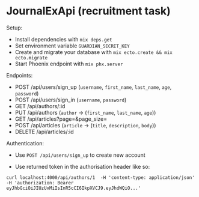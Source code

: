 # JournalExApi (recruitment task)

Setup:

  * Install dependencies with `mix deps.get`
  * Set environment variable `GUARDIAN_SECRET_KEY`
  * Create and migrate your database with `mix ecto.create && mix ecto.migrate`
  * Start Phoenix endpoint with `mix phx.server`
  
Endpoints:

* POST    /api/users/sign_up (`username`, `first_name`, `last_name`, `age`, `password`)
* POST    /api/users/sign_in (`username`, `password`)
* GET     /api/authors/:id    
* PUT     /api/authors (`author` -> (`first_name`, `last_name`, `age`))
* GET     /api/articles?page=&page_size=    
* POST    /api/articles (`article` -> (`title`, `description`, `body`))
* DELETE  /api/articles/:id 

Authentication:
  * Use `POST /api/users/sign_up` to create new account

  * Use returned token in the authorisation header like so:

  `curl localhost:4000/api/authors/1 
    -H 'content-type: application/json' 
    -H 'authorization: Bearer eyJhbGciOiJIUzUxMiIsInR5cCI6IkpXVCJ9.eyJhdWQiO...'`
